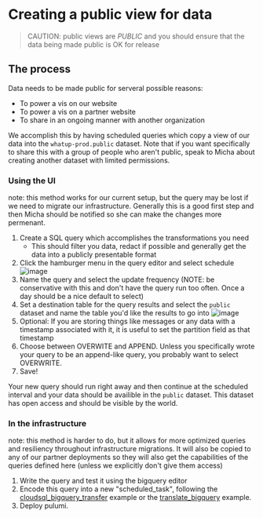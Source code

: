 # Creating a public view for data

> CAUTION: public views are *PUBLIC* and you should ensure that the data being made public is OK for release

<!--ts-->
<!--te-->

## The process

Data needs to be made public for serveral possible reasons:

- To power a vis on our website
- To power a vis on a partner website
- To share in an ongoing manner with another organization

We accomplish this by having scheduled queries which copy a view of our data into the `whatup-prod.public` dataset. Note that if you want specifically to share this with a group of people who aren't public, speak to Micha about creating another dataset with limited permissions.


### Using the UI

note: this method works for our current setup, but the query may be lost if we need to migrate our infrastructure. Generally this is a good first step and then Micha should be notified so she can make the changes more permenant.

1. Create a SQL query which accomplishes the transformations you need
   - This should filter you data, redact if possible and generally get the data into a publicly presentable format
2. Click the hamburger menu in the query editor and select schedule ![image](https://github.com/digital-witness-lab/whatup-docs/assets/47370/85a863e4-7669-4f07-af2c-4702d9dc8fb7)
3. Name the query and select the update frequency (NOTE: be conservative with this and don't have the query run too often. Once a day should be a nice default to select)
4. Set a destination table for the query results and select the `public` dataset and name the table you'd like the results to go into ![image](https://github.com/digital-witness-lab/whatup-docs/assets/47370/babc589d-306a-459d-9267-0fb8715516f7)
5. Optional: If you are storing things like messages or any data with a timestamp associated with it, it is useful to set the partition field as that timestamp
6. Choose between OVERWITE and APPEND. Unless you specifically wrote your query to be an append-like query, you probably want to select OVERWRITE.
7. Save!

Your new query should run right away and then continue at the scheduled interval and your data should be availible in the `public` dataset. This dataset has open access and should be visible by the world.


### In the infrastructure

note: this method is harder to do, but it allows for more optimized queries and resiliency throughout infrastructure migrations. It will also be copied to any of our partner deployments so they will also get the capabilities of the queries defined here (unless we explicitly don't give them access)

1. Write the query and test it using the bigquery editor
2. Encode this query into a new "scheduled_task", following the [cloudsql_bigquery_transfer](https://github.com/digital-witness-lab/whatup/blob/04df540dde76a74435002608208870ba22f5a87d/infrastructure/scheduled_tasks/cloudsql_bigquery_transfer.py) example or the [translate_bigquery](https://github.com/digital-witness-lab/whatup/blob/04df540dde76a74435002608208870ba22f5a87d/infrastructure/scheduled_tasks/translate_bigquery.py) example.
3. Deploy pulumi.

